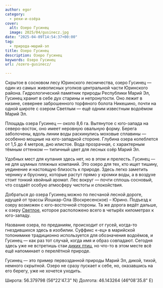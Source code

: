 ```yaml
---
author: egor
category:
  - реки-и-озёра
cover:
  alt: Озеро Гусинец
  image: 2025/04/gusinecz.jpg
date: "2025-04-09T14:54:37+00:00"
tag:
  - природа-марий-эл
title: Озеро Гусинец
description: Озеро Гусинец
keywords: Озеро Гусинец
url: /ozero-gusinecz/

---
```

Скрытое в сосновом лесу Юринского лесничества, озеро Гусинец — один из самых живописных уголков центральной части Юринского района. Гидрологический памятник природы Республики Марий Эл, Гусинец хранит в себе дух старины и нетронутости. Оно лежит в низине, севернее заброшенного торфяного болота Никешино, почти на одной широте с озером Светлым — ещё одним известным водоёмом Марий Эл.

Площадь озера Гусинец — около 8,6 га. Вытянутое с юго-запада на северо-восток, оно имеет неровную овальную форму. Берега заболочены, вдоль линии воды раскинулись моховые сплавины — особенно мощные на юго-западной стороне. Глубина озера колеблется от 1,5 до 4 метров, дно илистое. Вода прозрачная, с характерным тёмным оттенком — типичный цвет для лесных озёр Марий Эл.

Удобных мест для купания здесь нет, но в этом и прелесть. Гусинец — не для шумных пляжных компаний. Это озеро для тех, кто ищет тишину, уединение и настоящую близость к природе. Здесь легко заметить чернику и бруснику, которые растут прямо у кромки воды, а в воздухе стоит тонкий хвойный аромат. Лес вокруг — почти сплошь сосновый, что создаёт особую атмосферу чистоты и спокойствия.

Добраться до озера Гусинец можно по песчаной лесной дороге, идущей от трассы Йошкар-Ола (Воскресенское) – Юрино. Подъезд к озеру возможен с юго-восточной стороны. Та же дорога ведёт дальше, к озеру [Светлое](/ozero_zhenskoye/), которое расположено всего в четырёх километрах к юго-западу.

Название озера, по преданиям, происходит от гусей, когда-то гнездившихся здесь в изобилии. Суффикс «-ец» в марийской топонимике традиционно используется для обозначения водоёмов, и Гусинец — как раз тот случай, когда имя и образ совпадают. Сегодня здесь уже не встретишь стаи [диких птиц](/seraya-shejka/), но что-то в этом месте всё ещё напоминает о перелётной природе.

Гусинец — это пример первозданной природы Марий Эл, дикой, тихой, немного скрытной. Озеро не сразу пускает к себе, но, оказавшись на его берегу, уже не хочется уходить.

Широта: 56.379798 (56°22'47.3" N)
Долгота: 46.143264 (46°08'35.8" E)

